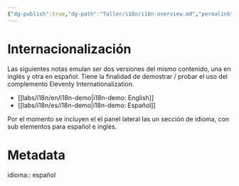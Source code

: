 ```yaml
---
{"dg-publish":true,"dg-path":"Taller/i18n/i18n-overview.md","permalink":"/taller/i18n/i18n-overview/","title":"Internacionalización","noteIcon":"1","created":"2024-04-06T14:16:40.966-06:00","updated":"2024-04-06T21:38:21.302-06:00"}
---
```



# Internacionalización

Las siguientes notas emulan ser dos versiones del mismo contenido, una en inglés y otra en español. Tiene la finalidad de demostrar / probar el uso del complemento Eleventy Internationalization.
- [[labs/i18n/en/i18n-demo\|i18n-demo: English]]
- [[labs/i18n/es/i18n-demo\|i18n-demo: Español]]

Por el momento se incluyen el el panel lateral las un sección de idioma, con sub elementos para español e inglés.
# Metadata
idioma:: español
